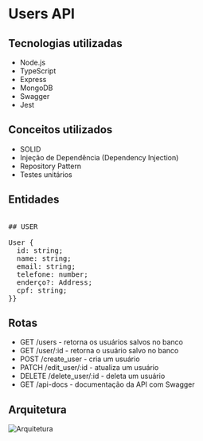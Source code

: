 # Users API

## Tecnologias utilizadas

- Node.js
- TypeScript
- Express
- MongoDB
- Swagger
- Jest

## Conceitos utilizados

- SOLID
- Injeção de Dependência (Dependency Injection)
- Repository Pattern
- Testes unitários

## Entidades

<pre>

## USER

User {
  id: string;
  name: string;
  email: string;
  telefone: number;
  enderço?: Address;
  cpf: string;
}}</pre>

## Rotas

- GET /users - retorna os usuários salvos no banco
- GET /user/:id - retorna o usuário salvo no banco
- POST /create_user - cria um usuário
- PATCH /edit_user/:id - atualiza um usuário
- DELETE /delete_user/:id - deleta um usuário
- GET /api-docs - documentação da API com Swagger

## Arquitetura

![Arquitetura](https://imgur.com/k5mXFoZ.png)
